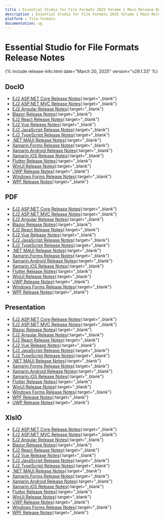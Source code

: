 ```yaml
---
title : Essential Studio for File Formats 2025 Volume 1 Main Release Release Notes  
description : Essential Studio for File Formats 2025 Volume 1 Main Release Release Notes  
platform : file-formats
documentation: ug
---
```


# Essential Studio for File Formats  Release Notes  

{% include release-info.html date="March 20, 2025" version="v29.1.33" %} 




## DocIO

* [EJ2 ASP.NET Core Release Notes](https://ej2.syncfusion.com/aspnetcore/documentation/release-notes/29.1.33#docio){:target="_blank"}
* [EJ2 ASP.NET MVC Release Notes](https://ej2.syncfusion.com/aspnetmvc/documentation/release-notes/29.1.33#docio){:target="_blank"}
* [EJ2 Angular Release Notes](https://ej2.syncfusion.com/angular/documentation/release-notes/29.1.33#docio){:target="_blank"}
* [Blazor Release Notes](https://blazor.syncfusion.com/documentation/release-notes/29.1.33#docio){:target="_blank"}
* [EJ2 React Release Notes](https://ej2.syncfusion.com/react/documentation/release-notes/29.1.33#docio){:target="_blank"}
* [EJ2 Vue  Release Notes](https://ej2.syncfusion.com/vue/documentation/release-notes/29.1.33#docio){:target="_blank"}
* [EJ2 JavaScript Release Notes](https://ej2.syncfusion.com/javascript/documentation/release-notes/29.1.33#docio){:target="_blank"}
* [EJ2 TypeScript Release Notes](https://ej2.syncfusion.com/documentation/release-notes/29.1.33#docio){:target="_blank"}
* [.NET MAUI Release Notes](/maui/release-notes/v29.1.33#docio){:target="_blank"}
* [Xamarin.Forms Release Notes](/xamarin/release-notes/v29.1.33#docio){:target="_blank"}
* [Xamarin.Android Release Notes](/xamarin-android/release-notes/v29.1.33#docio){:target="_blank"}
* [Xamarin.iOS Release Notes](/xamarin-ios/release-notes/v29.1.33#docio){:target="_blank"}
* [Flutter Release Notes](/flutter/release-notes/v29.1.33#docio){:target="_blank"}
* [WinUI Release Notes](/winui/release-notes/v29.1.33#docio){:target="_blank"}
* [UWP Release Notes](/uwp/release-notes/v29.1.33#docio){:target="_blank"}
* [Windows Forms Release Notes](/windowsforms/release-notes/v29.1.33#docio){:target="_blank"}
* [WPF Release Notes](/wpf/release-notes/v29.1.33#docio){:target="_blank"}



## PDF

* [EJ2 ASP.NET Core Release Notes](https://ej2.syncfusion.com/aspnetcore/documentation/release-notes/29.1.33#pdf){:target="_blank"}
* [EJ2 ASP.NET MVC Release Notes](https://ej2.syncfusion.com/aspnetmvc/documentation/release-notes/29.1.33#pdf){:target="_blank"}
* [EJ2 Angular Release Notes](https://ej2.syncfusion.com/angular/documentation/release-notes/29.1.33#pdf){:target="_blank"}
* [Blazor Release Notes](https://blazor.syncfusion.com/documentation/release-notes/29.1.33#pdf){:target="_blank"}
* [EJ2 React Release Notes](https://ej2.syncfusion.com/react/documentation/release-notes/29.1.33#pdf){:target="_blank"}
* [EJ2 Vue  Release Notes](https://ej2.syncfusion.com/vue/documentation/release-notes/29.1.33#pdf){:target="_blank"}
* [EJ2 JavaScript Release Notes](https://ej2.syncfusion.com/javascript/documentation/release-notes/29.1.33#pdf){:target="_blank"}
* [EJ2 TypeScript Release Notes](https://ej2.syncfusion.com/documentation/release-notes/29.1.33#pdf){:target="_blank"}
* [.NET MAUI Release Notes](/maui/release-notes/v29.1.33#pdf){:target="_blank"}
* [Xamarin.Forms Release Notes](/xamarin/release-notes/v29.1.33#pdf){:target="_blank"}
* [Xamarin.Android Release Notes](/xamarin-android/release-notes/v29.1.33#pdf){:target="_blank"}
* [Xamarin.iOS Release Notes](/xamarin-ios/release-notes/v29.1.33#pdf){:target="_blank"}
* [Flutter Release Notes](/flutter/release-notes/v29.1.33#pdf){:target="_blank"}
* [WinUI Release Notes](/winui/release-notes/v29.1.33#pdf){:target="_blank"}
* [UWP Release Notes](/uwp/release-notes/v29.1.33#pdf){:target="_blank"}
* [Windows Forms Release Notes](/windowsforms/release-notes/v29.1.33#pdf){:target="_blank"}
* [WPF Release Notes](/wpf/release-notes/v29.1.33#pdf){:target="_blank"}


## Presentation

* [EJ2 ASP.NET Core Release Notes](https://ej2.syncfusion.com/aspnetcore/documentation/release-notes/29.1.33#presentation){:target="_blank"}
* [EJ2 ASP.NET MVC Release Notes](https://ej2.syncfusion.com/aspnetmvc/documentation/release-notes/29.1.33#presentation){:target="_blank"}
* [Blazor Release Notes](https://blazor.syncfusion.com/documentation/release-notes/29.1.33#presentation){:target="_blank"}
* [EJ2 Angular Release Notes](https://ej2.syncfusion.com/angular/documentation/release-notes/29.1.33#presentation){:target="_blank"}
* [EJ2 React Release Notes](https://ej2.syncfusion.com/react/documentation/release-notes/29.1.33#presentation){:target="_blank"}
* [EJ2 Vue  Release Notes](https://ej2.syncfusion.com/vue/documentation/release-notes/29.1.33#presentation){:target="_blank"}
* [EJ2 JavaScript Release Notes](https://ej2.syncfusion.com/javascript/documentation/release-notes/29.1.33#presentation){:target="_blank"}
* [EJ2 TypeScript Release Notes](https://ej2.syncfusion.com/documentation/release-notes/29.1.33#presentation){:target="_blank"}
* [.NET MAUI Release Notes](/maui/release-notes/v29.1.33#presentation){:target="_blank"}
* [Xamarin.Forms Release Notes](/xamarin/release-notes/v29.1.33#presentation){:target="_blank"}
* [Xamarin.Android Release Notes](/xamarin-android/release-notes/v29.1.33#presentation){:target="_blank"}
* [Xamarin.iOS Release Notes](/xamarin-ios/release-notes/v29.1.33#presentation){:target="_blank"}
* [Flutter Release Notes](/flutter/release-notes/v29.1.33#presentation){:target="_blank"}
* [WinUI Release Notes](/winui/release-notes/v29.1.33#presentation){:target="_blank"}
* [Windows Forms Release Notes](/windowsforms/release-notes/v29.1.33#presentation){:target="_blank"}
* [WPF Release Notes](/wpf/release-notes/v29.1.33#presentation){:target="_blank"}
* [UWP Release Notes](/uwp/release-notes/v29.1.33#presentation){:target="_blank"}



## XlsIO

* [EJ2 ASP.NET Core Release Notes](https://ej2.syncfusion.com/aspnetcore/documentation/release-notes/29.1.33#xlsio){:target="_blank"}
* [EJ2 ASP.NET MVC Release Notes](https://ej2.syncfusion.com/aspnetmvc/documentation/release-notes/29.1.33#xlsio){:target="_blank"}
* [EJ2 Angular Release Notes](https://ej2.syncfusion.com/angular/documentation/release-notes/29.1.33#xlsio){:target="_blank"}
* [Blazor Release Notes](https://blazor.syncfusion.com/documentation/release-notes/29.1.33#xlsio){:target="_blank"}
* [EJ2 React Release Notes](https://ej2.syncfusion.com/react/documentation/release-notes/29.1.33#xlsio){:target="_blank"}
* [EJ2 Vue  Release Notes](https://ej2.syncfusion.com/vue/documentation/release-notes/29.1.33#xlsio){:target="_blank"}
* [EJ2 JavaScript Release Notes](https://ej2.syncfusion.com/javascript/documentation/release-notes/29.1.33#xlsio){:target="_blank"}
* [EJ2 TypeScript Release Notes](https://ej2.syncfusion.com/documentation/release-notes/29.1.33#xlsio){:target="_blank"}
* [.NET MAUI Release Notes](/maui/release-notes/v29.1.33#xlsio){:target="_blank"}
* [Xamarin.Forms Release Notes](/xamarin/release-notes/v29.1.33#xlsio){:target="_blank"}
* [Xamarin.Android Release Notes](/xamarin-android/release-notes/v29.1.33#xlsio){:target="_blank"}
* [Xamarin.iOS Release Notes](/xamarin-ios/release-notes/v29.1.33#xlsio){:target="_blank"}
* [Flutter Release Notes](/flutter/release-notes/v29.1.33#xlsio){:target="_blank"}
* [WinUI Release Notes](/winui/release-notes/v29.1.33#xlsio){:target="_blank"}
* [UWP Release Notes](/uwp/release-notes/v29.1.33#xlsio){:target="_blank"}
* [Windows Forms Release Notes](/windowsforms/release-notes/v29.1.33#xlsio){:target="_blank"}
* [WPF Release Notes](/wpf/release-notes/v29.1.33#xlsio){:target="_blank"}



